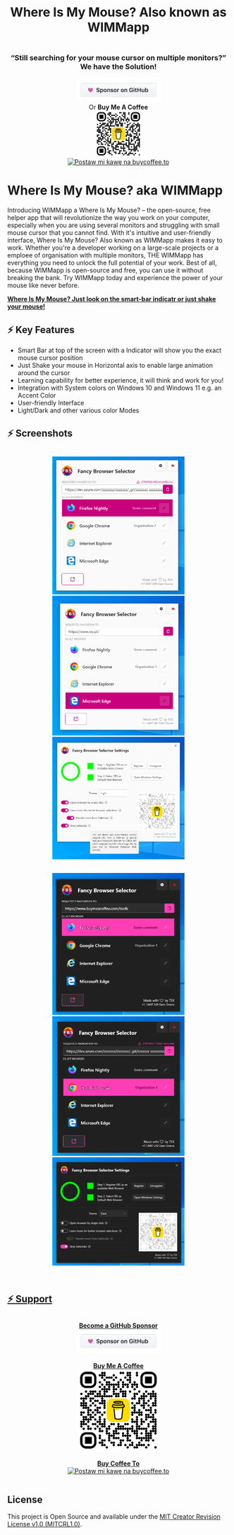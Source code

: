 <div align="center" style="display:flex;flex-direction:column;">
  <h1>Where Is My Mouse? Also known as WIMMapp</h1>
  <h3>“Still searching for your mouse cursor on multiple monitors?”</br>We have the Solution!</h3>
  <div align="center">
    <a href="https://github.com/sponsors/tsx4k" target="_blank"><img src="https://raw.githubusercontent.com/tsx4k/Fancy-Browser-Selector/main/github-assets/github-sponsors.png" "style=" height: 54px;" height="54" /></a>
    <br />Or <b>Buy Me A Coffee</b><br />
<a href="https://www.buymeacoffee.com/tsx4k" target="_blank"><img src="https://raw.githubusercontent.com/tsx4k/Fancy-Browser-Selector/main/github-assets/buymeacoffee_qrcode.png" style="height: 104px;" height="104" /></a>
<br /><a href="https://buycoffee.to/tsx" target="_blank"><img src="https://buycoffee.to/btn/buycoffeeto-btn-primary.svg" style="width: 150px" alt="Postaw mi kawę na buycoffee.to"></a>

  </div>
</div>


# Where Is My Mouse? aka WIMMapp

Introducing WIMMapp a Where Is My Mouse? – the open-source, free helper app that will revolutionize the way you work on your computer, especially when you are using several monitors and struggling with small mouse cursor that you cannot find. With it's intuitive and user-friendly interface, Where Is My Mouse? Also known as WIMMapp makes it easy to work. Whether you're a developer working on a large-scale projects or a emploee of organisation with multiple monitors, THE WIMMapp has everything you need to unlock the full potential of your work. Best of all, because WIMMapp is open-source and free, you can use it without breaking the bank. Try WIMMapp today and experience the power of your mouse like never before.

<b><a href="https://github.com/tsx4k/WhereIsMyMouse">Where Is My Mouse? Just look on the smart-bar indicatr or just shake your mouse!</a></b>

## ⚡️ Key Features

- Smart Bar at top of the screen with a Indicator will show you the exact mouse cursor position
- Just Shake your mouse in Horizontal axis to enable large animation around the cursor
- Learning capability for better experience, it will think and work for you!
- Integration with System colors on Windows 10 and Windows 11 e.g. an Accent Color
- User-friendly Interface
- Light/Dark and other various color Modes

## ⚡️ Screenshots

<div align="center" style="display:flex;flex-direction:column;">
  <p align="center">
<a href="https://raw.githubusercontent.com/tsx4k/Fancy-Browser-Selector/main/github-assets/Light_Screen1.png" target="_blank"><img src="https://raw.githubusercontent.com/tsx4k/Fancy-Browser-Selector/main/github-assets/Light_Screen1.png" border=0 width=300 />
<a href="https://raw.githubusercontent.com/tsx4k/Fancy-Browser-Selector/main/github-assets/Light_Screen2.png" target="_blank"><img src="https://raw.githubusercontent.com/tsx4k/Fancy-Browser-Selector/main/github-assets/Light_Screen2.png" border=0 width=300 />
<a href="https://raw.githubusercontent.com/tsx4k/Fancy-Browser-Selector/main/github-assets/Light_Screen3.png" target="_blank"><img src="https://raw.githubusercontent.com/tsx4k/Fancy-Browser-Selector/main/github-assets/Light_Screen3.png" border=0 width=300 />

<a href="https://raw.githubusercontent.com/tsx4k/Fancy-Browser-Selector/main/github-assets/Dark_Screen1.png" target="_blank"><img src="https://raw.githubusercontent.com/tsx4k/Fancy-Browser-Selector/main/github-assets/Dark_Screen1.png" border=0 width=300 />
<a href="https://raw.githubusercontent.com/tsx4k/Fancy-Browser-Selector/main/github-assets/Dark_Screen2.png" target="_blank"><img src="https://raw.githubusercontent.com/tsx4k/Fancy-Browser-Selector/main/github-assets/Dark_Screen2.png" border=0 width=300 />
<a href="https://raw.githubusercontent.com/tsx4k/Fancy-Browser-Selector/main/github-assets/Dark_Screen3.png" target="_blank"><img src="https://raw.githubusercontent.com/tsx4k/Fancy-Browser-Selector/main/github-assets/Dark_Screen3.png" border=0 width=300 />

</p>
</div>

## ⚡️ Support

<div align="center" style="display:flex;flex-direction:column;">
  <p align="center">
<a href="https://github.com/sponsors/tsx4k" target="_blank"><b>Become a GitHub Sponsor</b></br /><img src="https://raw.githubusercontent.com/tsx4k/Fancy-Browser-Selector/main/github-assets/github-sponsors.png" style="height: 54px;" height="54" /></a>
<br /><br />
<a href="https://www.buymeacoffee.com/tsx4k" target="_blank"><b>Buy Me A Coffee</b><br /><img src="https://raw.githubusercontent.com/tsx4k/Fancy-Browser-Selector/main/github-assets/buymeacoffee_qrcode.png" style="height: 184px;" height="184" /></a>
<br /><br /><a href="https://buycoffee.to/tsx" target="_blank"><b>Buy Coffee To</b><br /><img src="https://buycoffee.to/btn/buycoffeeto-btn-primary.svg" style="width: 200px" alt="Postaw mi kawę na buycoffee.to"></a>
</p>
</div>

## License

This project is Open Source and available under the [MIT Creator Revision License v1.0 (MITCRL1.0)](LICENSE).
